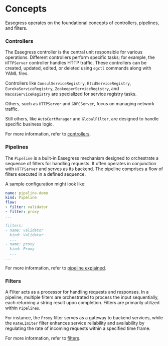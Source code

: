 # Concepts

Easegress operates on the foundational concepts of controllers, pipelines, and filters.

### Controllers

The Easegress controller is the central unit responsible for various operations. Different controllers perform specific tasks; for example, the `HTTPServer` controller handles HTTP traffic. These controllers can be created, updated, edited, or deleted using `egctl` commands along with YAML files.

Controllers like `ConsulServiceRegistry`, `EtcdServiceRegistry`, `EurekaServiceRegistry`, `ZookeeperServiceRegistry`, and `NacosServiceRegistry` are specialized for service registry tasks.

Others, such as `HTTPServer` and `GRPCServer`, focus on managing network traffic.

Still others, like `AutoCertManager` and `GlobalFilter`, are designed to handle specific business logic.

For more information, refer to [controllers](../07.Reference/7.1.Controllers.md).

### Pipelines

The `Pipeline` is a built-in Easegress mechanism designed to orchestrate a sequence of filters for handling requests. It often operates in conjunction with `HTTPServer` and serves as its backend. The pipeline comprises a flow of filters executed in a defined sequence.

A sample configuration might look like:

```yaml
name: pipeline-demo
kind: Pipeline
flow:
- filter: validator
- filter: proxy
...

filters:
- name: validator
  kind: Validator
  ...
- name: proxy
  kind: Proxy
  ...
...
```

For more information, refer to [pipeline explained](../02.Tutorials/2.3.Pipeline-Explained.md).


### Filters

A Filter acts as a processor for handling requests and responses. In a pipeline, multiple filters are orchestrated to process the input sequentially, each returning a string result upon completion. Filters are primarily utilized within `Pipelines`.



For instance, the `Proxy` filter serves as a gateway to backend services, while the `RateLimiter` filter enhances service reliability and availability by regulating the rate of incoming requests within a specified time frame.

For more information, refer to [filters](../07.Reference/7.2.Filters.md).
